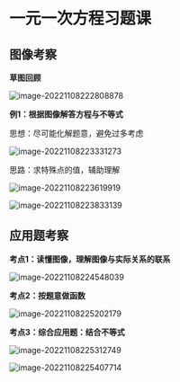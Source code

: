 # 一元一次方程习题课

## 图像考察

**草图回顾**

![image-20221108222808878](C:\Users\lenovo\AppData\Roaming\Typora\typora-user-images\image-20221108222808878.png)



**例1：根据图像解答方程与不等式**

思想：尽可能化解题意，避免过多考虑

![image-20221108223331273](C:\Users\lenovo\AppData\Roaming\Typora\typora-user-images\image-20221108223331273.png)



思路：求特殊点的值，辅助理解

![image-20221108223619919](C:\Users\lenovo\AppData\Roaming\Typora\typora-user-images\image-20221108223619919.png)



![image-20221108223833139](C:\Users\lenovo\AppData\Roaming\Typora\typora-user-images\image-20221108223833139.png)



## 应用题考察

**考点1：读懂图像，理解图像与实际关系的联系**

![image-20221108224548039](C:\Users\lenovo\AppData\Roaming\Typora\typora-user-images\image-20221108224548039.png)







**考点2：按题意做函数**

![image-20221108225202179](C:\Users\lenovo\AppData\Roaming\Typora\typora-user-images\image-20221108225202179.png)







**考点3：综合应用题：结合不等式**

![image-20221108225312749](C:\Users\lenovo\AppData\Roaming\Typora\typora-user-images\image-20221108225312749.png)







![image-20221108225407714](C:\Users\lenovo\AppData\Roaming\Typora\typora-user-images\image-20221108225407714.png)